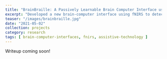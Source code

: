 ```yaml
---
title: "BrainBraille: A Passively Learnable Brain Computer Interface using fNIRS"
excerpt: "Developed a new brain-computer interface using fNIRS to detect attempted motor movement in different regions of the body. Converting attempted motions to language to enable more versatile communication options for people with movement disabilities. Earned the President's Undergraduate Research Award for undergraduate thesis project."
teaser: "/images/brainbraille.jpg"
date: "2021-05-02"
collection: projects
category: research
tags: [ brain-computer-interfaces, fnirs, assistive-technology ]
---
```


Writeup coming soon!